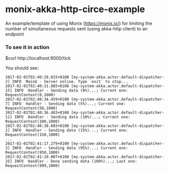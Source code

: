 # monix-akka-http-circe-example
An example/template of using Monix (https://monix.io/) for limiting the number of simultaneous requests sent (using akka-http client) to an endpoint


### To see it in action
$curl http://localhost:9000/tick


You should see:

```
2017-02-01T02:40:29.015+0100 [my-system-akka.actor.default-dispatcher-2] INFO  Main$ - Server online. Type `exit` to stop...
2017-02-01T02:40:31.885+0100 [my-system-akka.actor.default-dispatcher-15] INFO  Handler - Sending data (0%)...; Current one: RequestContext(0,1000)
2017-02-01T02:40:34.459+0100 [my-system-akka.actor.default-dispatcher-7] INFO  Handler - Sending data (5%)...; Current one: RequestContext(50,1000)
2017-02-01T02:40:36.483+0100 [my-system-akka.actor.default-dispatcher-11] INFO  Handler - Sending data (10%)...; Current one: RequestContext(100,1000)
2017-02-01T02:40:38.603+0100 [my-system-akka.actor.default-dispatcher-2] INFO  Handler - Sending data (15%)...; Current one: RequestContext(150,1000)
...
2017-02-01T02:41:17.279+0100 [my-system-akka.actor.default-dispatcher-3] INFO  Handler - Sending data (95%)...; Current one: RequestContext(950,1000)
2017-02-01T02:41:19.007+0100 [my-system-akka.actor.default-dispatcher-25] INFO  Handler - Done sending data (100%)...; Last one: RequestContext(999,1000)
```
